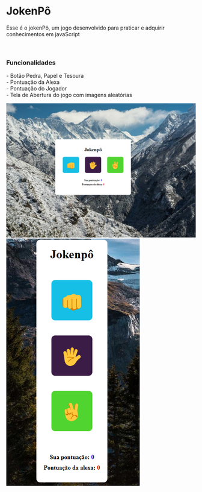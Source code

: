 <h1>JokenPô</h1>
Esse é o jokenPô, um jogo desenvolvido para praticar e adquirir conhecimentos em javaScript
<br>
<br>
<br>
<h3>Funcionalidades</h3>
- Botão Pedra, Papel e Tesoura
<br>
- Pontuação da Alexa
<br>
- Pontuação do Jogador
<br>
- Tela de Abertura do jogo com imagens aleatórias

<img src = "https://github.com/cleverson09207/Projeto-Jokenp-/blob/main/assets/foto.png?raw=true"/> <img src = "https://github.com/cleverson09207/Projeto-Jokenp-/blob/main/assets/foto2.png?raw=true"/>

